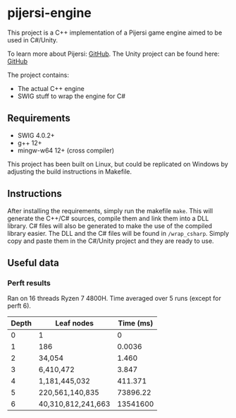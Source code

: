 # pijersi-engine

This project is a C++ implementation of a Pijersi game engine aimed to be used in C#/Unity.

To learn more about Pijersi: [GitHub](https://github.com/LucasBorboleta/pijersi).
The Unity project can be found here: [GitHub](https://github.com/arthur-liu-lsh/pijersi-unity)

The project contains: 
* The actual C++ engine
* SWIG stuff to wrap the engine for C# 

## Requirements

* SWIG 4.0.2+
* g++ 12+
* mingw-w64 12+ (cross compiler)

This project has been built on Linux, but could be replicated on Windows by adjusting the build instructions in Makefile.

## Instructions

After installing the requirements, simply run the makefile ```make```. This will generate the C++/C# sources, compile them and link them into a DLL library. C# files will also be generated to make the use of the compiled library easier.
The DLL and the C# files will be found in ```/wrap_csharp```. Simply copy and paste them in the C#/Unity project and they are ready to use.

## Useful data

### Perft results

Ran on 16 threads Ryzen 7 4800H. Time averaged over 5 runs (except for perft 6).

| Depth | Leaf nodes         | Time (ms) |
|-------|--------------------|-----------|
| 0     | 1                  | 0         |
| 1     | 186                | 0.0036    |
| 2     | 34,054             | 1.460     |
| 3     | 6,410,472          | 3.847     |
| 4     | 1,181,445,032      | 411.371   |
| 5     | 220,561,140,835    | 73896.22  |
| 6     | 40,310,812,241,663 | 13541600  |